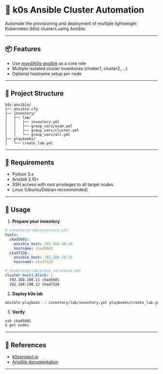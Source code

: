 ﻿# 🚀 k0s Ansible Cluster Automation

Automate the provisioning and deployment of multiple lightweight Kubernetes (k0s) clusters using Ansible.

---

## 📦 Features

- Use [movd/k0s-ansible](https://github.com/movd/k0s-ansible) as a core role
- Multiple isolated cluster inventories (cluster1, cluster2, ...)
- Optional hostname setup per node

---

## 📂 Project Structure

```
k0s-ansible/
├── ansible.cfg
├── inventory/
│   ├── lab/
│   │   ├── inventory.yml
│   │   ├── group_vars/exam.yml
│   │   ├── group_vars/cluster.yml
│   │   └── group_vars/all.yml
├── playbooks/
│   └── create_lab.yml
```

---

## 🔧 Requirements

- Python 3.x
- Ansible 2.10+
- SSH access with root privileges to all target nodes
- Linux (Ubuntu/Debian recommended)

---

## 🚀 Usage

1. **Prepare your inventory**

```yaml
# inventory/lab/inventory.yml
hosts:
  ckad5601:
    ansible_host: 192.168.10.10
    hostname: ckad5601
  ckad7326:
    ansible_host: 192.168.10.11
    hostname: ckad7326
```

```yaml
# inventory/lab/group_vars/exam.yml
cluster_hosts_block: |
  192.168.100.11 ckad5601
  192.168.100.12 ckad7326
```

2. **Deploy k0s lab**

```bash
ansible-playbook -i inventory/lab/inventory.yml playbooks/create_lab.yml --ask-pass
```

3. **Verify**

```bash
ssh ckad5601
k get nodes
```

---

## 📘 References

- [k0sproject.io](https://k0sproject.io)
- [Ansible documentation](https://docs.ansible.com/)

---

